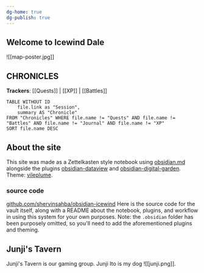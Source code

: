 ```yaml
---
dg-home: true
dg-publish: true
---
```


## Welcome to Icewind Dale
![[map-poster.jpg]]

## CHRONICLES

**Trackers**: [[Quests]] | [[XP]] | [[Battles]]

```dataview
TABLE WITHOUT ID 
	file.link as "Session",
	summary AS "Chronicle" 
FROM "Chronicles" WHERE file.name != "Quests" AND file.name != "Battles" AND file.name != "Journal" AND file.name != "XP"
SORT file.name DESC
```

## About the site
This site was made as a Zettelkasten style notebook using [obsidian.md](https://obsidian.md) alongside the plugins [obsidian-dataview](https://blacksmithgu.github.io/obsidian-dataview/) and [obsidian-digital-garden](https://github.com/oleeskild/obsidian-digital-garden). Theme: [vileplume](https://github.com/hungsu/vileplume-obsidian).

### source code
[github.com/shervinsahba/obsidian-icewind](https://github.com/shervinsahba/obsidian-icewind)
Here is the source code for the vault itself, along with a README about the notebook, plugins, and workflow in using this system for your own purposes. Note: the `.obsidian` folder has been purposely omitted, so you'll need to add the aforementioned plugins and theming.

## Junji's Tavern
Junji's Tavern is our gaming group. Junji Ito is my dog ![[junji.png]].